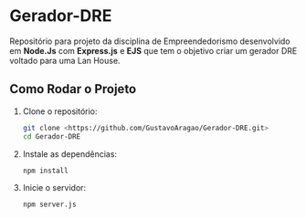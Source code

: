 # Gerador-DRE
Repositório para projeto da disciplina de Empreendedorismo desenvolvido em **Node.Js** com **Express.js** e **EJS** que tem o objetivo criar um gerador DRE voltado para uma Lan House.

## **Como Rodar o Projeto**
1. Clone o repositório:
   ```bash
   git clone <https://github.com/GustavoAragao/Gerador-DRE.git>
   cd Gerador-DRE
   ```

2. Instale as dependências:
   ```bash
   npm install
   ```

3. Inicie o servidor:
   ```bash
   npm server.js
   ```
